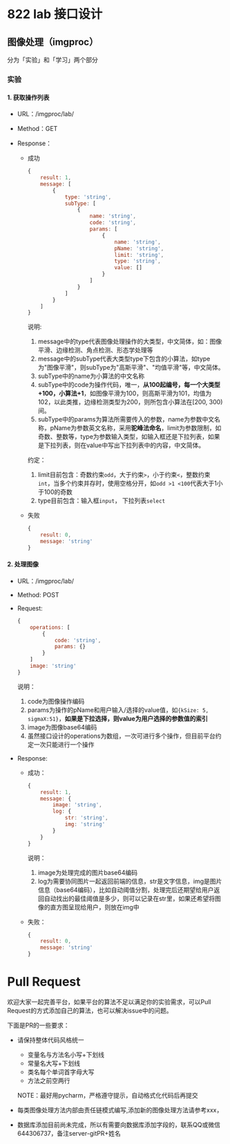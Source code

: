 # 822 lab 接口设计

## 图像处理（imgproc）

分为「实验」和「学习」两个部分



### 实验

#### 1. 获取操作列表

- URL：/imgproc/lab/

- Method：GET

- Response：

  - 成功

    ```javascript
    {
        result: 1,
        message: [
            {
                type: 'string',
                subType: [
                    {
                        name: 'string',
                        code: 'string',
                        params: [
                            {
                                name: 'string',
                                pName: 'string',
                                limit: 'string',
                                type: 'string',
                                value: []
                            }
                        ]
                    }
                ]
            }
        ]
    }
    ```

    说明: 

    1. message中的type代表图像处理操作的大类型，中文简体，如：图像平滑、边缘检测、角点检测、形态学处理等
    2. message中的subType代表大类型type下包含的小算法，如type为"图像平滑"，则subType为"高斯平滑"、"均值平滑"等，中文简体。
    3. subType中的name为小算法的中文名称
    4. subType中的code为操作代码，唯一，**从100起编号，每一个大类型+100，小算法+1**，如图像平滑为100，则高斯平滑为101，均值为102，以此类推，边缘检测类型为200，则所包含小算法在[200, 300)间。
    5. subType中的params为算法所需要传入的参数，name为参数中文名称，pName为参数英文名称，采用**驼峰法命名**，limit为参数限制，如奇数、整数等，type为参数输入类型，如输入框还是下拉列表，如果是下拉列表，则在value中写出下拉列表中的内容，中文简体。

    约定：

    1. limit目前包含：奇数约束`odd`，大于约束`>`，小于约束`<`，整数约束`int`，当多个约束并存时，使用空格分开，如`odd >1 <100`代表大于1小于100的奇数
    2. type目前包含：输入框`input`， 下拉列表`select`

  - 失败

    ```javascript
    {
        result: 0,
        message: 'string'
    }
    ```

#### 2. 处理图像

- URL：/imgproc/lab/

- Method: POST

- Request:

  ```javascript
  {
      operations: [
          {
              code: 'string',
              params: {}
          }
      ]
      image: 'string'
  }
  ```

  说明：

  1. code为图像操作编码
  2. params为操作的pName和用户输入/选择的value值，如`{kSize: 5, sigmaX:51}`，**如果是下拉选择，则value为用户选择的参数值的索引**
  3. image为图像base64编码
  4. 虽然接口设计的operations为数组，一次可进行多个操作，但目前平台约定一次只能进行一个操作

- Response:

  - 成功：

    ```javascript
    {
        result: 1,
        message: {
            image: 'string',
            log: {
                str: 'string',
                img: 'string'
            }
        }
    }
    ```

    说明：

    1. image为处理完成的图片base64编码
    2. log为需要协同图片一起返回前端的信息，str是文字信息，img是图片信息（base64编码），比如自动阈值分割，处理完后还期望给用户返回自动找出的最佳阈值是多少，则可以记录在str里，如果还希望将图像的直方图呈现给用户，则放在img中

  - 失败：

    ```javascript
    {
        result: 0,
        message: 'string'
    }
    ```
    
# Pull Request 
欢迎大家一起完善平台，如果平台的算法不足以满足你的实验需求，可以Pull Request的方式添加自己的算法，也可以解决issue中的问题。

下面是PR的一些要求：
- 请保持整体代码风格统一
    - 变量名与方法名小写+下划线
    - 常量名大写+下划线
    - 类名每个单词首字母大写
    - 方法之前空两行
    
  NOTE：最好用pycharm，严格遵守提示，自动格式化代码后再提交
  
- 每类图像处理方法内部由责任链模式编写,添加新的图像处理方法请参考xxx，
- 数据库添加目前尚未完成，所以有需要向数据库添加字段的，联系QQ或微信644306737，备注server-gitPR+姓名
